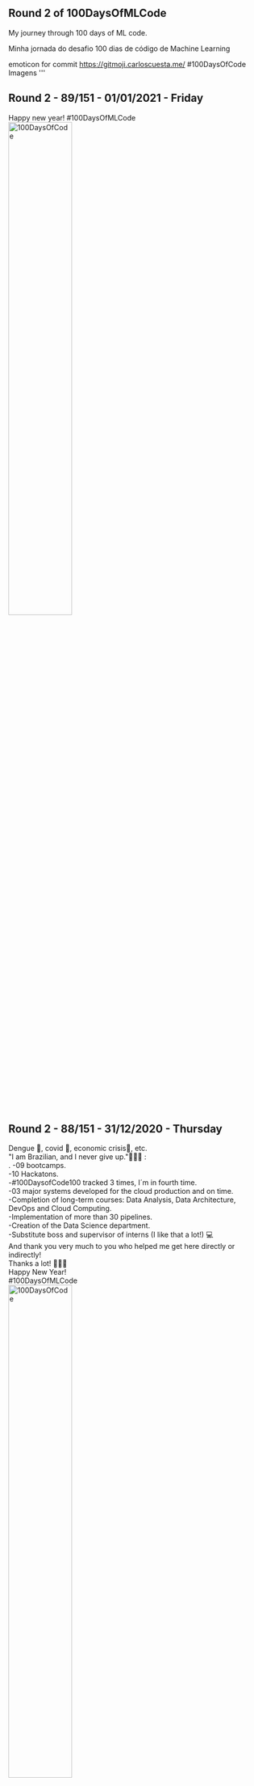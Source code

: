 
## Round 2 of 100DaysOfMLCode

My journey through 100 days of ML code. 

Minha jornada do desafio 100 dias de código de Machine Learning

emoticon for commit https://gitmoji.carloscuesta.me/
#100DaysOfCode
Imagens
''' 
## Round 2 - 89/151 - 01/01/2021 - Friday
Happy new year!
#100DaysOfMLCode
<br>
<img alt="100DaysOfCode" src="./img/1609263647367.jpg"  width="50%" heigth="50%"/>



## Round 2 - 88/151 - 31/12/2020 - Thursday
Dengue 🦟, covid 🦠, economic crisis💸, etc.<br>
"I am Brazilian, and I never give up."🚀🚀🚀 :<br>
.
-09 bootcamps.<br>
-10 Hackatons.<br>
-#100DaysofCode100 tracked 3 times, I´m in fourth time.<br>
-03 major systems developed for the cloud production and on time.<br>
-Completion of long-term courses: Data Analysis, Data Architecture, DevOps and Cloud Computing. <br>
-Implementation of more than 30 pipelines. <br>
-Creation of the Data Science department. <br>
-Substitute boss and supervisor of interns (I like that a lot!) 💻<br>
And thank you very much to you who helped me get here directly or indirectly!<br>
Thanks a lot! 🙏🙏🙏<br>
Happy New Year!
<br>
#100DaysOfMLCode
<br>
<img alt="100DaysOfCode" src="./img/1609263647367.jpg"  width="50%" heigth="50%"/>


## Round 2 - 87/151 - 30/12/2020 - Wednesday
Text search with Sonic - Node.js, part II
<br>
#100DaysOfMLCode

## Round 2 - 86/151 - 29/12/2020 - Tuesday
Text search with Sonic - Node.js
<br>
#100DaysOfMLCode

## Round 2 - 85/151 - 28/12/2020 - Monday
Optimizing text search in PostgreSQL
<br>
#100DaysOfMLCode

## Round 2 - 84/151 - 27/12/2020 - Sunday
SVM algorithm exercises II
<br>
#100DaysOfMLCode

## Round 2 - 83/151 - 26/12/2020 - Saturday
SVM algorithm exercises
<br>
#100DaysOfMLCode


## Round 2 - 82/151 - 25/12/2020 - Friday
Qwiklabs!
https://go.qwiklabs.com/holiday-speedrun
<br>
#100DaysOfMLCode

## Round 2 - 81/151 - 24/12/2020 - Thursday
#100DaysOfMLCode
<br>
<img alt="100DaysOfCode" src="./img/0e67d24e-d5de-4631-ab2e-d90a71513266.jpg"  width="50%" heigth="50%"/>

## Round 2 - 80/151 - 23/12/2020 - Wednesday
Time to do a fit/predict for 2020!
<br>
#100DaysOfMLCode

## Round 2 - 79/151 - 22/12/2020 - Tuesday
Retake Terraform course by linuxtips
<br>
#100DaysOfMLCode

## Round 2 - 78/151 - 21/12/2020 - Monday
Delivering new ML System on PROD \o.
<br>
#100DaysOfMLCode

## Round 2 - 77/151 - 20/12/2020 - Sunday
Solving exercises on analytics ||
<br>
#100DaysOfMLCode

## Round 2 - 76/151 - 19/12/2020 - Saturday
Solving exercises on analytics.
<br>
#100DaysOfMLCode

## Round 2 - 75/151 - 18/12/2020 - Friday
Delivering another ML application!
<br>
#100DaysOfMLCode


## Round 2 - 74/151 - 17/12/2020 - Thursday
Finished Packer course  by LinuxTips
<br>
#100DaysOfMLCode
<br>
<img alt="100DaysOfCode" src="./img/160798215654.png"  width="50%" heigth="50%"/>



## Round 2 - 73/151 - 16/12/2020 - Wednesday
Finished Vault course  by LinuxTips
<br>
#100DaysOfMLCode
<br>
<img alt="100DaysOfCode" src="./img/160794965671.png"  width="50%" heigth="50%"/>



## Round 2 - 72/151 - 15/12/2020 - Tuesday
Finished Ansible course  by LinuxTips
<br>
#100DaysOfMLCode
<br>
<img alt="100DaysOfCode" src="./img/160798213615.png"  width="50%" heigth="50%"/>


## Round 2 - 71/151 - 14/12/2020 - Monday
Finished Terraform course  by LinuxTips
<br>
#100DaysOfMLCode
<br>
<img alt="100DaysOfCode" src="./img/16079821125.png"  width="50%" heigth="50%"/>

## Round 2 - 70/151 - 13/12/2020 - Sunday
Working on search engine for React/Node
<br>
#100DaysOfMLCode

## Round 2 - 69/151 - 12/12/2020 - Saturday
twisted the spine :(, no code today, all day in bed
<br>
#100DaysOfMLCode #github

## Round 2 - 68/151 - 11/12/2020 - Friday
Re: Invent by AWS
<br>
#100DaysOfMLCode #github


## Round 2 - 67/151 - 10/12/2020 - Thursday
Git Universe, last day
<br>
https://githubuniverse.com/schedule/?utm_source=announcement&utm_medium=email&utm_campaign=amer-githubuniverse-day3
<br>
#100DaysOfMLCode #github

## Round 2 - 66/151 - 09/12/2020 - Wednesday 
Finished! Applied Data Science II: Machine Learning & Statistical Analysis (with honors)
<br>
<img alt="100DaysOfCode" src="./img/WQU_Credly_DataScience2_WithHonors.png"  width="50%" heigth="50%"/>
<br>
#100DaysOfMLCode #wqu


## Round 2 - 65/151 - 08/12/2020 - Tuesday 
Git Universe is OPEN!
<br>
https://githubuniverse.com/schedule/?utm_source=announcement&utm_medium=email&utm_campaign=amer-githubuniverse-tmrw
<br>
#100DaysOfMLCode #github


## Round 2 - 64/151 - 07/12/2020 - Monday 
Finished \o
Introduction to Data Science V1.0 Course by Analytics Vidhya
<br>
#100DaysOfMLCode #AnalyticsVidhya

## Round 2 - 63/151 - 06/12/2020 - Sunday 
Finished \o
AI and ML for Business Leaders Course by Analytics Vidhya
<br>
#100DaysOfMLCode #AnalyticsVidhya

## Round 2 - 62/151 - 05/12/2020 - Saturday 
Solving Kaggle lessons II
<br>
#100DaysOfMLCode

## Round 2 - 61/151 - 04/12/2020 - Friday 
Solving Kaggle lessons
<br>
#100DaysOfMLCode

## Round 2 - 60/151 - 03/12/2020 - Thursday 
Docker loses support on Kubernetes, wow!
<br>
#100DaysOfMLCode

## Round 2 - 59/151 - 02/12/2020 - Wednesday 
Take care of your data! Don´t save user/password in base64 in your HTML, *.js, *.PNG.
<br>
https://www.engadget.com/brazil-covid-19-patients-personal-data-exposed-215910641.html
<br>
#100DaysOfMLCode

## Round 2 - 58/151 - 01/12/2020 - Tuesday 
Solving ML exercises from Analytics Vidhya site
#100DaysOfMLCode

## Round 2 - 57/151 - 30/11/2020 - Monday 
I´m half recovered!
<br>
#100DaysOfMLCode

## Round 2 - 56/149 - 29/11/2020 - Sunday 
Sick yeat, may be covid :(, all day in bed
<br>
#100DaysOfMLCode

## Round 2 - 55/149 - 28/11/2020 - Saturday 
I got sick, may be covid :(
<br>
#100DaysOfMLCode

## Round 2 - 54/149 - 27/11/2020 - Friday 
Solving exercises with clustering
<br>
#100DaysOfMLCode


## Round 2 - 53/149 - 26/11/2020 - Thursday 
Completed - Infra-as-code by #linuxtips
https://www.linuxtips.io/
<br>
#100DaysOfMLCode

## Round 2 - 52/149 - 25/11/2020 - Wednesday 
Age Prediction Hackaton
https://datahack.analyticsvidhya.com/contest/age-prediction/
<br>
#100DaysOfMLCode

## Round 2 - 51/149 - 24/11/2020 - Tuesday 
Started twitter sentiment analysis - yeah you saw this many times, kkkk
defying gravity baby!
<br>
#100DaysOfMLCode


## Round 2 - 50/149 - 23/11/2020 - Monday 
My analysis on NYC Taxi Trip Duration Dataset was aproved \o
rocket baby!
<br>
#100DaysOfMLCode

## Round 2 - 49/148 - 22/11/2020 - Sunday 
Introduction on CNN
google colab
<br>
#100DaysOfMLCode

## Round 2 - 48/148 - 21/11/2020 - Saturday 
Setting VM for Deep Learning II
google colab
<br>
#100DaysOfMLCode

## Round 2 - 47/148 - 20/11/2020 - Friday 
Setting VM for Deep Learning
https://console.paperspace.com/signup
<br>
#100DaysOfMLCode


## Round 2 - 46/148 - 19/11/2020 - Thursday 
Structured Query Language (SQL) for Data Science
<br>
#100DaysOfMLCode

## Round 2 - 45/148 - 18/11/2020 - Tuesay 
Structured Thinking for Data Science II
<br>
#100DaysOfMLCode

## Round 2 - 44/148 - 17/11/2020 - Monday 
Structured Thinking for Data Science
<br>
#100DaysOfMLCode

## Round 2 - 43/148 - 16/11/2020 - Monday 
PODMAN or DOCKER:
-infra for ML
<br>
#100DaysOfMLCode

## Round 2 - 42/148 - 15/11/2020 - Sunday 
WQU Machine learning - finished all exercises
Getting start about infra for ML
<br>
#100DaysOfMLCode

## Round 2 - 41/148 - 14/11/2020 - Saturday 
WQU Machine learning - solving NLP exercises XI 
<br>
#100DaysOfMLCode

## Round 2 - 40/148 - 13/11/2020 - Friday 
WQU Machine learning - solving NLP exercises X 
<br>
#100DaysOfMLCode

## Round 2 - 39/148 - 12/11/2020 - Thursday 
WQU Machine learning - solving exercises IX
<br>
#100DaysOfMLCode #youtubedown #Pennsylvania

## Round 2 - 38/148 - 11/11/2020 - Wednesday 
WQU Machine learning - solving exercises VIII
<br>
#100DaysOfMLCode #youtubedown

## Round 2 - 37/148 - 10/11/2020 - Tuesday 
WQU Machine learning - solving exercises VII
<br>
#100DaysOfMLCode

## Round 2 - 36/148 - 09/11/2020 - Monday 
WQU Machine learning - solving exercises VI
<br>
#100DaysOfMLCode

## Round 2 - 35/148 - 08/11/2020 - Sunday 
WQU Machine learning - solving exercises V
<br>
#100DaysOfMLCode

## Round 2 - 34/148 - 07/11/2020 - Saturday 
WQU Machine learning - solving exercises IV
<br>
#100DaysOfMLCode

## Round 2 - 33/148 - 06/11/2020 - Friday 
WQU Machine learning - solving exercises |||
<br>
#100DaysOfMLCode


## Round 2 - 32/148 - 05/11/2020 - Thursday 
Security in ML is very important!!! Data security.
<br>
https://www.bleepingcomputer.com/news/security/brazils-court-system-under-massive-ransomexx-ransomware-attack/
<br>
#100DaysOfMLCode

## Round 2 - 31/148 - 04/11/2020 - Wednesday 
Mounting graphs 
<br>
<img alt="100DaysOfCode" src="./img/gustochart1.jpg"  width="50%" heigth="50%"/>
<br>
#100DaysOfMLCode

## Round 2 - 30/148 - 03/11/2020 - Tuesday 
WQU Machine learning - solving exercises II - o/
#100DaysOfMLCode

## Round 2 - 29/148 - 31/10/2020 through 02/11/2020 - Monday 
Optimizing Postgres text search
#100DaysOfMLCode

## Round 2 - 26/148 - 30/10/2020 - Friday
Using some NLP on Postgres
#100DaysOfMLCode

## Round 2 - 25/147 - 28/10/2020 - Wednesday
WQU Machine learning - solving exercises o/
#100DaysOfMLCode

## Round 2 - 24/147 - 27/10/2020 - Tuesday
Improving perfomance on postgre using GIN/GIST
<br>#100DaysOfMLCode

## Round 2 - 23/147 - 26/10/2020 - Monday
Solving leetcode problems II
<br>#100DaysOfMLCode

## Round 2 - 22/142 - 21/10/2020 - Wednesday
Solving leetcode problems
<br>#100DaysOfMLCode

## Round 2 - 22/142 - 20/10/2020 - Tuesday
Configuring new dev system on ubuntu
<br>#100DaysOfMLCode

## Round 2 - 21/142 - 19/10/2020 - Monday
Fixing bug in my git repository
<br>#100DaysOfMLCode

## Round 2 - 20/142 - 18/10/2020 - Sunday
Postgre - with 100K records in JSONB - return in 0.5 sec
Postgre - with 100M records in JSONB - return in 10 minutes!!!
 What a difference!
<br>#100DaysOfMLCode

## Round 2 - 19/142 - 17/10/2020 - Saturday
WQU Machine learning  - solving exercises
<br>#100DaysOfMLCode

## Round 2 - 18/142 - 16/10/2020 - Friday
WQU Machine learning class -https://www.youtube.com/watch?v=9J6FNvil6Gw&feature=youtu.be&ab_channel=WQUDataScienceModule
<br>#100DaysOfMLCode

## Round 2 - 17/142 - 15/10/2020 - Thursday
Mounting a VM with 50Gb of data and pipelines: sqlite -> postgre -> mongoDb -> Spark
<br>#100DaysOfMLCode

## Round 2 - 16/142 - 14/10/2020 - Wednesday
I was paused this track due a night job, now I back again.
Studying piramidal constructor
<br>#100DaysOfMLCode
<br>
<img alt="100DaysOfCode" src="./img/PyramidOfNumbers.png"  width="50%" heigth="50%"/>
<br>
https://javaconceptoftheday.com/how-to-create-pyramid-of-numbers-in-java/

## Round 2 - 15/119 - 20/09/2020 - Sunday
Rising a Postgre db on unbutu
<br>#100DaysOfMLCode

## Round 2 - 14/119 - 19/09/2020 - Saturday
Using Google Cloud for a cloupe days, the billing scare me! R$ 145 for a database
<br>#100DaysOfMLCode

## Round 2 - 13/119 - 18/09/2020 - Friday
R$60(USD 10) for 12 hours using a Postgree! WOW
<br>#100DaysOfMLCode

## Round 2 - 12/119 - 17/09/2020 - Thursday
Deploying a postgre and trying to impor sqlite3 to it
<br>#100DaysOfMLCode

## Round 2 - 11/119 - 16/09/2020 - Wednesday
Got sick, covid19 suspect, but the code doesn´t stop.
<br>#100DaysOfMLCode

## Round 2 - 10/105 - 30/08/2020 to 02/09/2020 - Wednesday
Working at nigth throw dawn to delivery a healthcare application. I need a rest
<br>#100DaysOfMLCode

## Round 2 - 6/105 - 29/08/2020 - Saturday
Using Heroku to deploy my app
<br>#100DaysOfMLCode

## Round 2 - 5/100 - 24/08/2020 - Monday
Using IA on powerapps
<br>#100DaysOfMLCode

## Round 2 - 4/100 - 23/08/2020 - Sunday
Using Kafka to read 1.7Tb data - pART III
<br>#100DaysOfMLCode

## Round 2 - 3/100 - 22/08/2020 - Saturday
Using Kafka to read 1.7Tb data - pART II
<br>#100DaysOfMLCode

## Round 2 - 2/100 - 21/08/2020 - Friday
Using Kafka to read 1.7Tb data
<br>#100DaysOfMLCode

## Round 2 - 1/100 - 20/08/2020 - Thursday
Bjarne Stroustrup: C++ | Lex Fridman Podcast #48
https://www.youtube.com/watch?v=uTxRF5ag27A
<img alt="100DaysOfCode" src="./img/maxresdefault.jpg"  width="50%" heigth="50%"/>
<br>#100DaysOfMLCode
